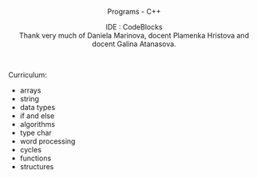 <p align="center">
Programs - C++
</p>
<p align="center">
IDE : CodeBlocks <br>
Thank very much of Daniela Marinova, docent Plamenka Hristova and docent Galina Atanasova.
</p>
<!-- <p align="center"> -->
<br>
<p>Curriculum:</p>
<ul>
  <li>arrays</li>
  <li>string</li>
  <li>data types</li>
  <li>if and else</li>
  <li>algorithms</li>
  <li>type char</li>
  <li>word processing</li>
  <li>cycles</li>
  <li>functions</li>
  <li>structures</li>
</ul>
<!-- </p> -->
</p>
